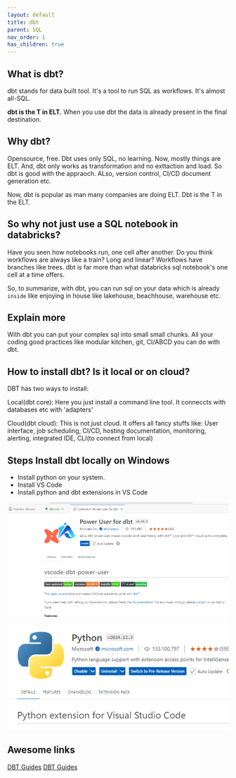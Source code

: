 ```yaml
---
layout: default
title: dbt
parent: SQL
nav_order: 1
has_children: true
---
```


## What is dbt?

dbt stands for data built tool. It's a tool to run SQL as workflows. It's almost all-SQL.

**dbt is the T in ELT.** When you use dbt the data is already present in the final destination.

## Why dbt?

Opensource, free. Dbt uses only SQL, no learning. Now, mostly things are ELT. And, dbt only works as transformation and no exttaction and load. So dbt is good with the appraoch. ALso, version control, CI/CD document generation etc.

Now, dbt is popular as man many companies are doing ELT. Dbt is the T in the ELT.

## So why not just use a SQL notebook in databricks?

Have you seen how notebooks run, one cell after another. Do you think workflows are always like a train? Long and linear? Workflows have branches like trees. dbt is far more than what databricks sql notebook's one cell at a time offers.

So, to summarize, with dbt, you can run sql on your data which is already `inside` like enjoying in house like lakehouse, beachhouse, warehouse etc.

## Explain more

With dbt you can put your complex sql into small small chunks. All your coding good practices like modular kitchen, git, CI/ABCD you can do with dbt.

## How to install dbt? Is it local or on cloud?

DBT has two ways to install:

Local(dbt core): Here you just install a command line tool. It conneccts with databases etc with 'adapters'

Cloud(dbt cloud): This is not just cloud. It offers all fancy stuffs like: User interface, job scheduling, CI/CD, hosting documentation, monitoring, alerting, integrated IDE, CLI(to connect from local)


## Steps Install dbt locally on Windows

- Install python on your system.
- Install VS Code
- Install python and dbt extensions in VS Code

![](images/2024-08-20-16-54-13.png)

![](images/2024-08-20-16-54-43.png)

## Awesome links

[DBT Guides](https://docs.getdbt.com/guides)
[DBT Guides](https://docs.getdbt.com/guides)



